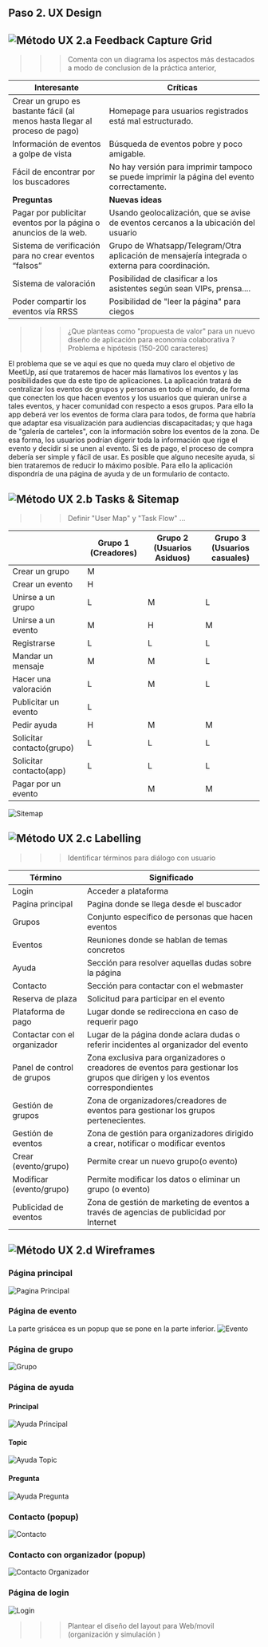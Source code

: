 ## Paso 2. UX Design  


![Método UX](../img/feedback-capture-grid.png) 2.a Feedback Capture Grid
----


>>> Comenta con un diagrama los aspectos más destacados a modo de conclusion de la práctica anterior,


 Interesante | Críticas     
| ------------- | -------|
| Crear un grupo es bastante fácil (al menos hasta llegar al proceso de pago)| Homepage para usuarios registrados está mal estructurado.|
|Información de eventos a golpe de vista| Búsqueda de eventos pobre y poco amigable.|
|Fácil de encontrar por los buscadores|No hay versión para imprimir tampoco se puede imprimir la página del evento correctamente.|
|  **Preguntas** | **Nuevas ideas**|
|Pagar por publicitar eventos por la página o anuncios de la web.|Usando geolocalización, que se avise de eventos cercanos a la ubicación del usuario|
|Sistema de verificación para no crear eventos “falsos”|Grupo de Whatsapp/Telegram/Otra aplicación de mensajería integrada o externa para coordinación.|
|Sistema de valoración|Posibilidad de clasificar a los asistentes según sean VIPs, prensa....|
|Poder compartir los eventos vía RRSS|Posibilidad de "leer la página" para ciegos
  
  
  
>>> ¿Que planteas como "propuesta de valor" para un nuevo diseño de aplicación para economia colaborativa ?
>>> Problema e hipótesis
>>> (150-200 caracteres)

El problema que se ve aquí es que no queda muy claro el objetivo de MeetUp, así que trataremos de hacer más llamativos los eventos y las posibilidades que da este tipo de aplicaciones.
La aplicación tratará de centralizar los eventos de grupos y personas en todo el mundo, de forma que conecten los que hacen eventos y los usuarios que quieran unirse a tales eventos, y hacer comunidad con respecto a esos grupos. Para ello la app deberá ver los eventos de forma clara para todos, de forma que habría que adaptar esa visualización para audiencias discapacitadas; y que haga de "galería de carteles", con la información sobre los eventos de la zona.
De esa forma, los usuarios podrían digerir toda la información que rige el evento y decidir si se unen al evento. Si es de pago, el proceso de compra debería ser simple y fácil de usar.
Es posible que alguno necesite ayuda, si bien trataremos de reducir lo máximo posible. Para ello la aplicación dispondría de una página de ayuda y de un formulario de contacto.



![Método UX](../img/Sitemap.png) 2.b Tasks & Sitemap 
-----

>>> Definir "User Map" y "Task Flow" ... 

||Grupo 1 (Creadores)|Grupo 2 (Usuarios Asiduos)|Grupo 3 (Usuarios casuales)|
|-|------------------|--------------------------|---------------------------|
|Crear un grupo|M|||
|Crear un evento|H|||
|Unirse a un grupo|L|M|L|
|Unirse a un evento|M|H|M|
|Registrarse|L|L|L|
|Mandar un mensaje|M|M|L|
|Hacer una valoración|L|M|L|
|Publicitar un evento|L|||
|Pedir ayuda|H|M|M|
|Solicitar contacto(grupo)|L|L|L|
|Solicitar contacto(app)|L|L|L|
|Pagar por un evento||M|M|

![Sitemap](img/sitemap.jpeg)

![Método UX](../img/labelling.png) 2.c Labelling 
----


>>> Identificar términos para diálogo con usuario  

Término | Significado     
| ------------- | -------
  Login  | Acceder a plataforma
  Pagina principal| Pagina donde se llega desde el buscador
  Grupos| Conjunto específico de personas que hacen eventos
  Eventos| Reuniones donde se hablan de temas concretos
  Ayuda| Sección para resolver aquellas dudas sobre la página
  Contacto| Sección para contactar con el webmaster
  Reserva de plaza| Solicitud para participar en el evento
  Plataforma de pago| Lugar donde se redirecciona en caso de requerir pago
  Contactar con el organizador| Lugar de la página donde aclara dudas o referir incidentes al organizador del evento
  Panel de control de grupos| Zona exclusiva para organizadores o creadores de eventos para gestionar los grupos que dirigen y los eventos correspondientes
  Gestión de grupos| Zona de organizadores/creadores de eventos para gestionar los grupos pertenecientes.
  Gestión de eventos| Zona de gestión para organizadores dirigido a crear, notificar o modificar eventos
  Crear (evento/grupo)| Permite crear un nuevo grupo(o evento)
  Modificar (evento/grupo)| Permite modificar los datos o eliminar un grupo (o evento)
  Publicidad de eventos| Zona de gestión de marketing de eventos a través de agencias de publicidad por Internet


![Método UX](../img/Wireframes.png) 2.d Wireframes
-----

### Página principal
![Pagina Principal](img/PagPrincipal.png)

### Página de evento
La parte grisácea es un popup que se pone en la parte inferior.
![Evento](img/Evento.png)

### Página de grupo
![Grupo](img/Grupo.png)

### Página de ayuda
#### Principal
![Ayuda Principal](img/PagPAyuda.png)

#### Topic
![Ayuda Topic](img/PagTemaAyuda.png)

#### Pregunta
![Ayuda Pregunta](img/PagPregAyuda.png)

### Contacto (popup)
![Contacto](img/Contacto.png)

### Contacto con organizador (popup)
![Contacto Organizador](img/ContactoOrganizador.png)

### Página de login
![Login](img/Login.png)



>>> Plantear el  diseño del layout para Web/movil (organización y simulación ) 
